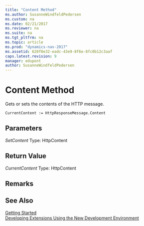 ```yaml
---
title: "Content Method"
ms.author: SusanneWindfeldPedersen
ms.custom: na
ms.date: 02/21/2017
ms.reviewer: na
ms.suite: na
ms.tgt_pltfrm: na
ms.topic: article
ms.prod: "dynamics-nav-2017"
ms.assetid: 620f0e32-eadc-43e9-8f6e-8fc0b12c3aaf
caps.latest.revision: 9
manager: edupont
author: SusanneWindfeldPedersen
---
```


# Content Method
Gets or sets the contents of the HTTP message.

```
CurrentContent := HttpResponseMessage.Content
```
## Parameters
*SetContent*
Type: HttpContent

## Return Value
*CurrentContent*
Type: HttpContent

## Remarks

## See Also
[Getting Started](newdev-get-started.md)  
[Developing Extensions Using the New Development Environment](newdev-dev-overview.md)